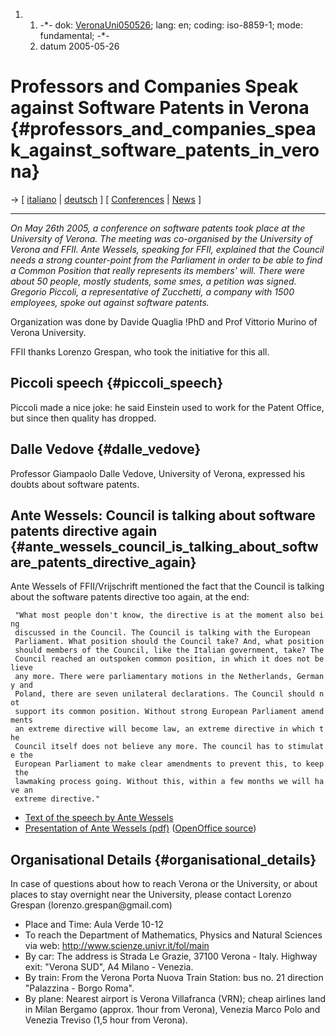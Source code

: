 1.  1.  -\*- dok: [VeronaUni050526](VeronaUni050526 "wikilink"); lang:
        en; coding: iso-8859-1; mode: fundamental; -\*-
    2.  datum 2005-05-26

# Professors and Companies Speak against Software Patents in Verona {#professors_and_companies_speak_against_software_patents_in_verona}

-\> \[ [ italiano](VeronaUni050526It "wikilink") \| [
deutsch](VeronaUni050526De "wikilink") \] \[ [
Conferences](SwpatpenmiEn "wikilink") \| [
News](SwpatcninoEn "wikilink") \]

------------------------------------------------------------------------

*On May 26th 2005, a conference on software patents took place at the
University of Verona. The meeting was co-organised by the University of
Verona and FFII. Ante Wessels, speaking for FFII, explained that the
Council needs a strong counter-point from the Parliament in order to be
able to find a Common Position that really represents its members\'
will. There were about 50 people, mostly students, some smes, a petition
was signed. Gregorio Piccoli, a representative of Zucchetti, a company
with 1500 employees, spoke out against software patents.*

Organization was done by Davide Quaglia !PhD and Prof Vittorio Murino of
Verona University.

FFII thanks Lorenzo Grespan, who took the initiative for this all.

## Piccoli speech {#piccoli_speech}

Piccoli made a nice joke: he said Einstein used to work for the Patent
Office, but since then quality has dropped.

## Dalle Vedove {#dalle_vedove}

Professor Giampaolo Dalle Vedove, University of Verona, expressed his
doubts about software patents.

## Ante Wessels: Council is talking about software patents directive again {#ante_wessels_council_is_talking_about_software_patents_directive_again}

Ante Wessels of FFII/Vrijschrift mentioned the fact that the Council is
talking about the software patents directive too again, at the end:

` "What most people don't know, the directive is at the moment also being`\
` discussed in the Council. The Council is talking with the European`\
` Parliament. What position should the Council take? And, what position`\
` should members of the Council, like the Italian government, take? The`\
` Council reached an outspoken common position, in which it does not believe`\
` any more. There were parliamentary motions in the Netherlands, Germany and`\
` Poland, there are seven unilateral declarations. The Council should not`\
` support its common position. Without strong European Parliament amendments`\
` an extreme directive will become law, an extreme directive in which the`\
` Council itself does not believe any more. The council has to stimulate the`\
` European Parliament to make clear amendments to prevent this, to keep the`\
` lawmaking process going. Without this, within a few months we will have an`\
` extreme directive."`

-   [Text of the speech by Ante
    Wessels](http://www.vrijschrift.nl/Members/awessels/verona.pdf "wikilink")
-   [Presentation of Ante Wessels
    (pdf)](http://www.vrijschrift.nl/Members/awessels/verona-presentation.pdf "wikilink")
    ([OpenOffice
    source](http://www.vrijschrift.nl/Members/awessels/verona-presentation.sxi "wikilink"))

## Organisational Details {#organisational_details}

In case of questions about how to reach Verona or the University, or
about places to stay overnight near the University, please contact
Lorenzo Grespan (lorenzo.grespan\@gmail.com)

-   Place and Time: Aula Verde 10-12
-   To reach the Department of Mathematics, Physics and Natural Sciences
    via web: <http://www.scienze.univr.it/fol/main>
-   By car: The address is Strada Le Grazie, 37100 Verona - Italy.
    Highway exit: \"Verona SUD\", A4 Milano - Venezia.
-   By train: From the Verona Porta Nuova Train Station: bus no. 21
    direction \"Palazzina - Borgo Roma\".
-   By plane: Nearest airport is Verona Villafranca (VRN); cheap
    airlines land in Milan Bergamo (approx. 1hour from Verona), Venezia
    Marco Polo and Venezia Treviso (1,5 hour from Verona).
